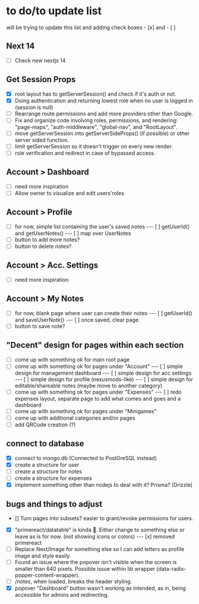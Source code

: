 # to do/to update list

will be trying to update this list and adding check boxes - [x] and - [ ]

## Next 14

- [ ] Check new nextjs 14

## Get Session Props

- [x] root layout has to getServerSession() and check if it's auth or not.
- [x] Doing authentication and returning lowest role when no user is logged in (session is null)
- [ ] Rearrange route permissions and add more providers other than Google.
- [ ] Fix and organize code involving roles, permissions, and rendering: "page-maps", "auth-middleware", "global-nav", and "RootLayout".
- [ ] move getServerSession into getServerSideProps() (if possible) or other server sided function.
- [ ] limit getServerSession so it doesn't trigger on every new render.
- [ ] role verification and redirect in case of bypassed access.

## Account > Dashboard

- [ ] need more inspiration
- [ ] Allow owner to visualize and edit users'roles

## Account > Profile

- [ ] for now, simple list containing the user's saved notes
      --- [ ] getUserId() and getUserNotes()
      --- [ ] map over UserNotes
- [ ] button to add more notes?
- [ ] button to delete notes?

## Account > Acc. Settings

- [ ] need more inspiration

## Account > My Notes

- [ ] for now, blank page where user can create their notes
      --- [ ] getUserId() and saveUserNote()
      --- [ ] once saved, clear page.
- [ ] button to save note?

## "Decent" design for pages within each section

- [ ] come up with something ok for main root page
- [ ] come up with something ok for pages under "Account"
      --- [ ] simple design for management dashboard
      --- [ ] simple design for acc settings
      --- [ ] simple design for profile (nexusmods-like)
      --- [ ] simple design for editable/shareable notes (maybe move to another category)
- [ ] come up with something ok for pages under "Expenses"
      --- [ ] redo expenses layout, separate page to add what comes and goes and a dashboard
- [ ] come up with something ok for pages under "Minigames"
- [ ] come up with additional categories and/or pages
- [ ] add QRCode creation (?)

## connect to database

- [x] connect to mongo.db (Connected to PostGreSQL instead)
- [x] create a structure for user
- [ ] create a structure for notes
- [ ] create a structure for expenses
- [x] implement something other than nodejs to deal with it? Prisma? (Drizzle)

## bugs and things to adjust

- [] Turn pages into subsets? easier to grant/revoke permissions for users.

- [x] "primereact/datatable" is kinda 🤡. Either change to something else or leave as is for now. (not showing icons or colors)
      --- [x] removed primereact
- [ ] Replace Next/Image for something else so I can add letters as profile image and style easily.
- [ ] Found an issue where the popover isn't visible when the screen is smaller than 640 pixels. Possible issue within lib wrapper (data-radix-popper-content-wrapper).
- [ ] /notes, when loaded, breaks the header styling.
- [x] popover "Dashboard" button wasn't working as intended, as in, being accessible for admins and redirecting.
